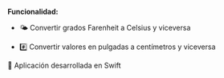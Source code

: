 **Funcionalidad:**

  - 🌤 Convertir grados Farenheit a Celsius y viceversa
  
  - #️⃣ Convertir valores en pulgadas a centímetros y viceversa

📱 Aplicación desarrollada en Swift
